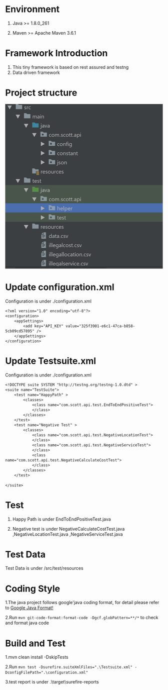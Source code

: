 # Environment
  1. Java >= 1.8.0_261

  2. Maven >= Apache Maven 3.6.1

# Framework Introduction
1. This tiny framework is based on rest assured and testng
2. Data driven framework


# Project structure
![alt text](https://github.com/kettlescott/TestAPIProject/blob/master/Automation.jpg)

# Update configuration.xml
Configuration is under ./configuration.xml
```
<?xml version="1.0" encoding="utf-8"?>
<configuration>
    <appSettings>
        <add key="API_KEY" value="325f3901-e6c1-47ca-b858-5cb09cd57895" />
    </appSettings>
</configuration>
```

# Update Testsuite.xml
Configuration is under ./configuration.xml
```
<!DOCTYPE suite SYSTEM "http://testng.org/testng-1.0.dtd" >
<suite name="TestSuite">
    <test name="HappyPath" >
        <classes>
            <class name="com.scott.api.test.EndToEndPositiveTest">
            </class>
        </classes>
    </test>
    <test name="Negative Test" >
        <classes>
            <class name="com.scott.api.test.NegativeLocationTest">
            </class>
            <class name="com.scott.api.test.NegativeServiceTest">
            </class>
            <class name="com.scott.api.test.NegativeCalculateCostTest">
            </class>
        </classes>
    </test>

</suite>
```


# Test
1. Happy Path is under EndToEndPositiveTest.java

2. Negative test is under NegativeCalculateCostTest.java ,NegativeLocationTest.java ,NegativeServiceTest.java


# Test Data
Test Data is under /src/test/resources

# Coding Style
1.The java project follows google'java coding format, for detail please refer to [Google Java Format!](https://github.com/google/google-java-format)

2.Run ```mvn git-code-format:format-code -Dgcf.globPattern=**/*``` to check and format java code

# Build and Test
1.mvn clean install -DskipTests

2.Run ```mvn test -Dsurefire.suiteXmlFiles=".\Testsuite.xml" -DconfigFilePath=".\configuration.xml"```

3.test report is under .\target\surefire-reports


